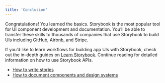 ```yaml
---
title: 'Conclusion'
---
```


Congratulations! You learned the basics. Storybook is the most popular tool for UI component development and documentation. You’ll be able to transfer these skills to thousands of companies that use Storybook to build UIs including GitHub, Airbnb, and Stripe.

If you’d like to learn workflows for building app UIs with Storybook, check out the in-depth guides on [Learn Storybook](https://www.learnstorybook.com/). Continue reading for detailed information on how to use Storybook APIs.

- [How to write stories](../writing-stories/introduction.md)
- [How to document components and design systems](../writing-docs/introduction.md)
